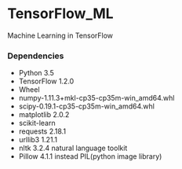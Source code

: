 # TensorFlow_ML
Machine Learning in TensorFlow

### Dependencies

* Python 3.5
* TensorFlow 1.2.0
* Wheel
* numpy-1.11.3+mkl-cp35-cp35m-win_amd64.whl
* scipy-0.19.1-cp35-cp35m-win_amd64.whl
* matplotlib 2.0.2
* scikit-learn
* requests 2.18.1
* urllib3 1.21.1
* nltk 3.2.4 natural language toolkit
* Pillow 4.1.1 instead PIL(python image library)